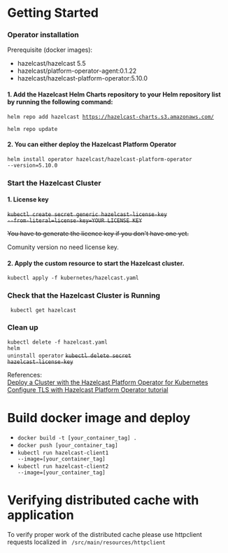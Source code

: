 # Getting Started

### Operator installation

Prerequisite (docker images):

- hazelcast/hazelcast 5.5
- hazelcast/platform-operator-agent:0.1.22
- hazelcast/hazelcast-platform-operator:5.10.0

#### 1. Add the Hazelcast Helm Charts repository to your Helm repository list by running the following command: <br/>

<code>helm repo add hazelcast https://hazelcast-charts.s3.amazonaws.com/ <br/></code>
<code>helm repo update</code>

#### 2. You can either deploy the Hazelcast Platform Operator<br/>

<code>helm install operator hazelcast/hazelcast-platform-operator --version=5.10.0</code>

### Start the Hazelcast Cluster

#### 1. License key

~~<code>kubectl create secret generic hazelcast-license-key --from-literal=license-key=YOUR LICENSE KEY</code>~~

~~You have to generate the licence key if you don't have one yet.~~

Comunity version no need license key.

#### 2. Apply the custom resource to start the Hazelcast cluster.<br/>

<code>kubectl apply -f kubernetes/hazelcast.yaml</code>

### Check that the Hazelcast Cluster is Running

<code> kubectl get hazelcast</code>

### Clean up<br/>

<code>kubectl delete -f hazelcast.yaml</code><br/>
<code>helm uninstall operator</code>
~~<code>kubectl delete secret hazelcast-license-key</code><br/>~~

References: <br/>
[Deploy a Cluster with the Hazelcast Platform Operator for Kubernetes](https://docs.hazelcast.com/operator/5.13/get-started)<br/>
[Configure TLS with Hazelcast Platform Operator tutorial](https://docs.hazelcast.com/tutorials/hazelcast-platform-operator-tls)

# Build docker image and deploy <br/>

- <code>docker build -t [your_container_tag] . </code>
- <code>docker push [your_container_tag]</code>
- <code>kubectl run hazelcast-client1 --image=[your_container_tag]</code>
- <code>kubectl run hazelcast-client2 --image=[your_container_tag]</code>

# Verifying distributed cache with application

To verify proper work of the distributed cache please use httpclient requests localized in <code>
/src/main/resources/httpclient</code>